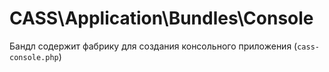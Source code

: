 CASS\Application\Bundles\Console
============================

Бандл содержит фабрику для создания консольного приложения (`cass-console.php`)